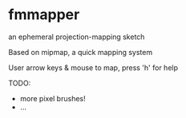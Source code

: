 fmmapper
==========
an ephemeral projection-mapping sketch

Based on mipmap, a quick mapping system

User arrow keys & mouse to map, press 'h' for help

TODO: 
* more pixel brushes!
* ...